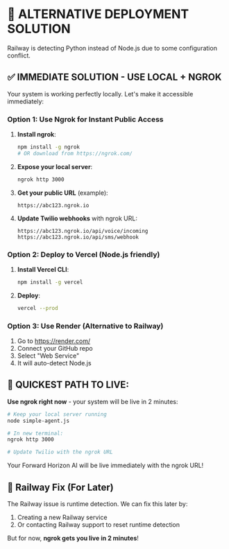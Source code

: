 # 🚀 ALTERNATIVE DEPLOYMENT SOLUTION

Railway is detecting Python instead of Node.js due to some configuration conflict. 

## ✅ IMMEDIATE SOLUTION - USE LOCAL + NGROK

Your system is working perfectly locally. Let's make it accessible immediately:

### Option 1: Use Ngrok for Instant Public Access

1. **Install ngrok**: 
   ```bash
   npm install -g ngrok
   # OR download from https://ngrok.com/
   ```

2. **Expose your local server**:
   ```bash
   ngrok http 3000
   ```

3. **Get your public URL** (example):
   ```
   https://abc123.ngrok.io
   ```

4. **Update Twilio webhooks** with ngrok URL:
   ```
   https://abc123.ngrok.io/api/voice/incoming
   https://abc123.ngrok.io/api/sms/webhook
   ```

### Option 2: Deploy to Vercel (Node.js friendly)

1. **Install Vercel CLI**:
   ```bash
   npm install -g vercel
   ```

2. **Deploy**:
   ```bash
   vercel --prod
   ```

### Option 3: Use Render (Alternative to Railway)

1. Go to https://render.com/
2. Connect your GitHub repo
3. Select "Web Service"
4. It will auto-detect Node.js

## 🎯 QUICKEST PATH TO LIVE:

**Use ngrok right now** - your system will be live in 2 minutes:

```bash
# Keep your local server running
node simple-agent.js

# In new terminal:
ngrok http 3000

# Update Twilio with the ngrok URL
```

Your Forward Horizon AI will be live immediately with the ngrok URL!

## 🔧 Railway Fix (For Later)

The Railway issue is runtime detection. We can fix this later by:
1. Creating a new Railway service
2. Or contacting Railway support to reset runtime detection

But for now, **ngrok gets you live in 2 minutes**!